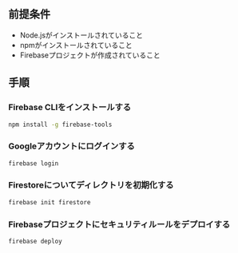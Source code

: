 ## 前提条件
- Node.jsがインストールされていること
- npmがインストールされていること
- Firebaseプロジェクトが作成されていること

## 手順
### Firebase CLIをインストールする
```bash
npm install -g firebase-tools
```

### Googleアカウントにログインする
```bash
firebase login
```

### Firestoreについてディレクトリを初期化する
```bash
firebase init firestore
```

### Firebaseプロジェクトにセキュリティルールをデプロイする
```bash
firebase deploy
```
